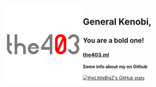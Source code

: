 <img src="the403-profile-photoV5.5.png" alt="Logo" width="250" height="250" align=left>

# General Kenobi, 
## You are a bold one!
### [the403.ml](https://the403.ml/)

#### Some info about my on Github
[![theLittleBigZ's GitHub stats](https://github-readme-stats.vercel.app/api?username=theLittleBigZ)](https://the403.ml/)
